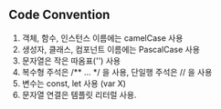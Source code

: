 ## Code Convention
1. 객체, 함수, 인스턴스 이름에는 camelCase 사용
2. 생성자, 클래스, 컴포넌트 이름에는 PascalCase 사용
3. 문자열은 작은 따옴표('') 사용
4. 복수형 주석은 /** ... */ 을 사용, 단일행 주석은 // 을 사용
5. 변수는 const, let 사용 (var X)
6. 문자열 연결은 템플릿 리터럴 사용.